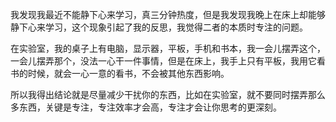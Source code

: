 我发现我最近不能静下心来学习，真三分钟热度，但是我发现我晚上在床上却能够静下心来学习，这个现象引起了我的反思，我觉得二者的本质时专注的问题。

在实验室，我的桌子上有电脑，显示器，平板，手机和书本，我一会儿摆弄这个，一会儿摆弄那个，没法一心干一件事情，但是在床上，我手上只有平板，我用它看书的时候，就会一心一意的看书，不会被其他东西影响。

所以我得出结论就是尽量减少干扰你的东西，比如在实验室，就不要同时摆弄那么多东西，关键是专注，专注效率才会高，专注才会让你思考的更深刻。